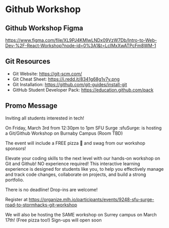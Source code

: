 # Github Workshop

## Github Workshop Figma
 
https://www.figma.com/file/XL9PJ4KMlwLNDx09VzW7Db/Intro-to-Web-Dev-%2F-React-Workshop?node-id=0%3A1&t=LcIMxXwATPcFm8WM-1

## Git Resources

- Git Website: https://git-scm.com/
- Git Cheat Sheet: https://i.redd.it/8341g68g1v7y.png
- Git Installation: https://github.com/git-guides/install-git
- GitHub Student Developer Pack: https://education.github.com/pack

## Promo Message

Inviting all students interested in tech!

On Friday, March 3rd from 12:30pm to 1pm SFU Surge :sfuSurge:  is hosting a Git/Github Workshop on Burnaby Campus (Room TBD)

The event will include a FREE pizza 🍕 and swag from our workshop sponsors!

Elevate your coding skills to the next level with our hands-on workshop on Git and Github! NO experience required! This interactive learning experience is designed for students like you, to help you effectively manage and track code changes, collaborate on projects, and build a strong portfolio.

There is no deadline! Drop-ins are welcome!

Register at https://organize.mlh.io/participants/events/9248-sfu-surge-road-to-stormhacks-git-workshop

We will also be hosting the SAME workshop on Surrey campus on March 17th! (Free pizza too!) Sign-ups will open soon
